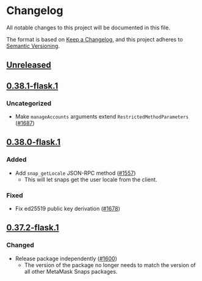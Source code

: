# Changelog
All notable changes to this project will be documented in this file.

The format is based on [Keep a Changelog](https://keepachangelog.com/en/1.0.0/),
and this project adheres to [Semantic Versioning](https://semver.org/spec/v2.0.0.html).

## [Unreleased]

## [0.38.1-flask.1]
### Uncategorized
- Make `manageAccounts` arguments extend `RestrictedMethodParameters` ([#1687](https://github.com/MetaMask/snaps/pull/1687))

## [0.38.0-flask.1]
### Added
- Add `snap_getLocale` JSON-RPC method ([#1557](https://github.com/MetaMask/snaps/pull/1557))
   - This will let snaps get the user locale from the client.

### Fixed
- Fix ed25519 public key derivation ([#1678](https://github.com/MetaMask/snaps/pull/1678))

## [0.37.2-flask.1]
### Changed
- Release package independently ([#1600](https://github.com/MetaMask/snaps/pull/1600))
  - The version of the package no longer needs to match the version of all other
    MetaMask Snaps packages.

[Unreleased]: https://github.com/MetaMask/snaps/compare/@metamask/rpc-methods@0.38.1-flask.1...HEAD
[0.38.1-flask.1]: https://github.com/MetaMask/snaps/compare/@metamask/rpc-methods@0.38.0-flask.1...@metamask/rpc-methods@0.38.1-flask.1
[0.38.0-flask.1]: https://github.com/MetaMask/snaps/compare/@metamask/rpc-methods@0.37.2-flask.1...@metamask/rpc-methods@0.38.0-flask.1
[0.37.2-flask.1]: https://github.com/MetaMask/snaps/releases/tag/@metamask/rpc-methods@0.37.2-flask.1
